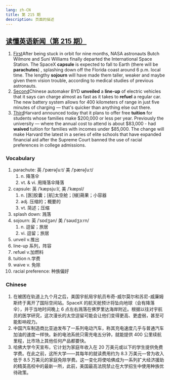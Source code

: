```yaml
---
lang: zh-CN
title: 第 215 期
description: 页面的描述
---
```


## [读懂英语新闻（第 215 期）](https://www.youtube.com/watch?v=PCoC6rawJYo&t=569s)

1. [First](https://www.youtube.com/watch?v=PCoC6rawJYo&t=37s)After being stuck in orbit for nine months, NASA astronauts Butch Wilmore and Suni Williams finally departed the International Space Station. The SpaceX **capsule** is expected to fall to Earth (there will be **parachutes**) , splashing down off the Florida coast around 6 p.m. local time. The lengthy **sojourn** will have made them taller, weaker and maybe given them vision trouble, according to medical studies of previous astronauts.
2. [Second](https://www.youtube.com/watch?v=PCoC6rawJYo&t=186s)Chinese automaker BYD **unveiled** a **line-up** of electric vehicles that it says can charge almost as fast as it takes to **refuel** a regular car. The new battery system allows for 400 kilometers of range in just five minutes of charging — that's quicker than anything else out there.
3. [Third](https://www.youtube.com/watch?v=PCoC6rawJYo&t=293s)Harvard announced today that it plans to offer free **tuition** for students whose families make $200,000 or less per year. Previously the university — where the annual cost to attend is about $83,000 - had **waived** tuition for families with incomes under $85,000. The change will make Harvard the latest in a series of elite schools that have expanded financial aid after the Supreme Court banned the use of racial preferences in college admissions.

### Vocabulary

1. parachute: 英 /ˈpærəʃuːt/ 美 /ˈpærəʃuːt/
   1. n. 降落伞
   2. vt. & vi. 用降落伞降落
2. capsule: 英 /ˈkæpsjuːl/, 美 /ˈkæpsl/
   1. n. [医]胶囊；[航]太空舱；[植]蒴果；小容器
   2. adj. 压缩的；概要的
   3. vt. 简述；压缩
3. splash down: 溅落
4. sojourn: 英 /ˈsɒdʒən/ 美 /ˈsəʊdʒɜːrn/
   1. n. 逗留；旅居
   2. vi. 逗留；旅居
5. unveil v.推出
6. line-up 系列，阵容
7. refuel v.加燃料
8. tuition n.学费
9. waive v. 免除
10. racial preference: 种族偏好

### Chinese

1. 在被困在轨道上九个月之后，美国宇航局宇航员布奇-威尔莫尔和苏尼-威廉姆斯终于离开了国际空间站。SpaceX 的航天舱预计将坠向地球（会有降落伞），并于当地时间晚上 6 点左右溅落在佛罗里达海岸附近。根据以往对宇航员的医学研究，这次漫长的太空逗留可能会让他们变得更高、更虚弱，甚至可能影响视力。
2. 中国汽车制造商比亚迪发布了一系列电动汽车，称其充电速度几乎与普通汽车加油的速度一样快。新的电池系统只需充电五分钟，就能提供 400 公里续航里程，比市场上其他任何产品都要快。
3. 哈佛大学今天宣布，它计划为家庭年收入在 20 万美元或以下的学生提供免费学费。在此之前，这所大学——其每年的就读费用约为 8.3 万美元—曾为收入低于 8.5 万美元的家庭免除学费。这一变化将使哈佛成为一系列扩大经济援助的精英高校中的最新一所，此前，美国最高法院禁止在大学招生中使用种族优待政策。
